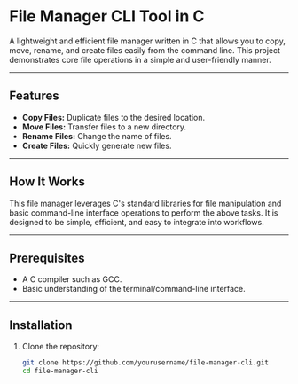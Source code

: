 # File Manager CLI Tool in C

A lightweight and efficient file manager written in C that allows you to copy, move, rename, and create files easily from the command line. This project demonstrates core file operations in a simple and user-friendly manner.

---

## Features

- **Copy Files:** Duplicate files to the desired location.
- **Move Files:** Transfer files to a new directory.
- **Rename Files:** Change the name of files.
- **Create Files:** Quickly generate new files.

---

## How It Works

This file manager leverages C's standard libraries for file manipulation and basic command-line interface operations to perform the above tasks. It is designed to be simple, efficient, and easy to integrate into workflows.

---

## Prerequisites

- A C compiler such as GCC.
- Basic understanding of the terminal/command-line interface.

---

## Installation

1. Clone the repository:
   ```bash
   git clone https://github.com/yourusername/file-manager-cli.git
   cd file-manager-cli
